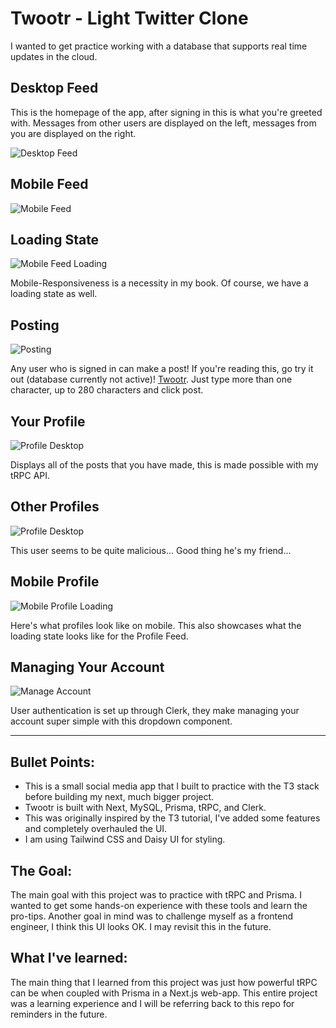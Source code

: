 # Twootr - Light Twitter Clone

I wanted to get practice working with a database that supports real time updates in the cloud.

## Desktop Feed

This is the homepage of the app, after signing in this is what you're greeted with. Messages from other users are displayed on the left, messages from you are displayed on the right.

![Desktop Feed](https://haydenhanson.dev/images/projects/twootr/feed-desktop.png)

## Mobile Feed

![Mobile Feed](https://haydenhanson.dev/images/projects/twootr/feed-mobile.png)

## Loading State

![Mobile Feed Loading](https://haydenhanson.dev/images/projects/twootr/feed-mobile-loading.png)

Mobile-Responsiveness is a necessity in my book. Of course, we have a loading state as well.

## Posting

![Posting](https://haydenhanson.dev/images/projects/twootr/posting-desktop.png)

Any user who is signed in can make a post! If you're reading this, go try it out (database currently not active)! [Twootr](https://twootr-com.vercel.app/). Just type more than one character, up to 280 characters and click post.

## Your Profile

![Profile Desktop](https://haydenhanson.dev/images/projects/twootr/profile-desktop.png)

Displays all of the posts that you have made, this is made possible with my tRPC API.

## Other Profiles

![Profile Desktop](https://haydenhanson.dev/images/projects/twootr/other-profile-desktop.png)

This user seems to be quite malicious... Good thing he's my friend...

## Mobile Profile

![Mobile Profile Loading](https://haydenhanson.dev/images/projects/twootr/profile-loading-mobile.png)

Here's what profiles look like on mobile. This also showcases what the loading state looks like for the Profile Feed.

## Managing Your Account

![Manage Account](https://haydenhanson.dev/images/projects/twootr/manage-account.png)

User authentication is set up through Clerk, they make managing your account super simple with this dropdown component.

---

## Bullet Points:

- This is a small social media app that I built to practice with the T3 stack before building my next, much bigger project.
- Twootr is built with Next, MySQL, Prisma, tRPC, and Clerk.
- This was originally inspired by the T3 tutorial, I've added some features and completely overhauled the UI.
- I am using Tailwind CSS and Daisy UI for styling.

## The Goal:

The main goal with this project was to practice with tRPC and Prisma. I wanted to get some hands-on experience with these tools and learn the pro-tips. Another goal in mind was to challenge myself as a frontend engineer, I think this UI looks OK. I may revisit this in the future.

## What I've learned:

The main thing that I learned from this project was just how powerful tRPC can be when coupled with Prisma in a Next.js web-app. This entire project was a learning experience and I will be referring back to this repo for reminders in the future.
